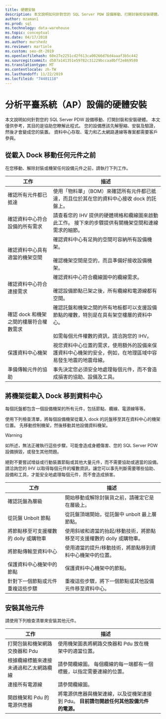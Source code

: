 ```yaml
---
title: 硬體安裝
description: 本文說明如何針對您的 SQL Server PDW 設備移動、打開封裝和安裝硬體。 本文僅供參考，其目的是協助您瞭解此程式。 您的設備應該先解壓縮、安裝及驗證，然後才會變成您的裝置。 資料中心存取、電力和乙太網路連線等專案都需要客戶參與。
author: mzaman1
ms.prod: sql
ms.technology: data-warehouse
ms.topic: conceptual
ms.date: 04/17/2018
ms.author: murshedz
ms.reviewer: martinle
ms.custom: seo-dt-2019
ms.openlocfilehash: 60e27e2251cd2f613ca00266d76d4aaaf3b5c442
ms.sourcegitcommit: d587a141351e59782c31229bccaa0bff2e869580
ms.translationtype: MT
ms.contentlocale: zh-TW
ms.lasthandoff: 11/22/2019
ms.locfileid: "74401118"
---
```

# <a name="hardware-installation-for-analytics-platform-system-aps-appliance"></a>分析平臺系統（AP）設備的硬體安裝
本文說明如何針對您的 SQL Server PDW 設備移動、打開封裝和安裝硬體。 本文僅供參考，其目的是協助您瞭解此程式。 您的設備應該先解壓縮、安裝及驗證，然後才會變成您的裝置。 資料中心存取、電力和乙太網路連線等專案都需要客戶參與。  
  
## <a name="BeforeMoving"></a>從載入 Dock 移動任何元件之前  
在您移動、解除封裝或機架任何設備元件之前，請執行下列工作。  
  
|工作|描述|  
|--------|---------------|  
|確認所有元件都已抵達|使用「物料單」（BOM）來確認所有元件都已抵達，而且位於其在您的資料中心接收 dock 的託盤上。|  
|確認資料中心符合設備的所有需求|請查看您的 IHV 提供的硬體規格和纜線圖來啟動此工作。 接下來的步驟提供有關機架空間和連線需求的細節。|  
|確認資料中心具有適當的機架空間|確認資料中心有足夠的空間可容納所有設備機架。<br /><br />確認機架空間是空的，而且準備好接收設備機架。|  
|確認資料中心符合連接需求|確認資料中心符合纜線圖中的纜線需求。<br /><br />確認設備節點已架之後，所有纜線和電源線都有空間。|  
|確認 dock 和機架之間的樓層符合權數需求|確認託盤和機架之間的所有地板都可以支援設備節點的權數，特別是在具有架空樓層的資料中心。<br /><br />如需每個元件權數的資訊，請洽詢您的 IHV。|  
|保護資料中心機架|視您資料中心位置的需求，使用額外的設備來保護資料中心機架的安全，例如，在地理區域中容易發生地震的地震母線。|  
|準備傳輸元件的協助|事先決定您必須安全地處理每個元件，而不會造成損害的協助、設備及工具。|  
  
## <a name="Moving"></a>將機架從載入 Dock 移到資料中心  
每個託盤都包含一個設備機架的所有元件，包括節點、纜線、電源線等等。  
  
使用下列檢查清單，將每個設備機架從載入 dock 的託盤移至其在資料中心的機架位置。 先移動控制機架，然後移動其他設備資料機架。  
  
> [!WARNING]  
> 如所述，無法正確執行這些步驟，可能會造成身體傷害、您的 SQL Server PDW 設備損毀，或發生其他問題。  
>   
> 絕對不要嘗試增益或行動裝置節點或其他大量元件，而不需要協助或適當的設備。 請洽詢您的 IHV 以取得每個元件的權數資訊，讓您可以事先判斷需要哪些協助、設備和工具，才能安全地處理每個元件，而不會造成損害。  
  
|工作|描述|  
|--------|---------------|  
|確認託盤為層級|開始移動或解除封裝貨之前，請確定它是在層級上。|  
|從託盤 Unbolt 節點|從託盤頂端開始，從託盤中 unbolt 最上層節點。|  
|將節點移至可支援權數的 dolly 或購物車|使用斜坡和適當的抬起/移動技術，將節點移至可支援權數的 dolly 或購物車。|  
|將節點傳輸至資料中心|使用適當的提升/移動技術，將節點移到資料中心機架中的位置。|  
|保護資料中心機架中的節點|保護資料中心機架中的節點。|  
|針對下一個節點或元件重複這些步驟|重複這些步驟，將下一個節點或其他設備元件移至資料中心。|  
  
## <a name="AfterMoving"></a>安裝其他元件  
請使用下列檢查清單來安裝其他元件。  
  
|工作|描述||  
|--------|---------------|-|  
|打開包裝和機架網路交換器和 Pdu|使用機架圖表將網路交換器和 Pdu 放在機架中的適當位置。||  
|根據纜線標籤來連接未通過和乙太網路纜線|請參閱纜線圖。 每個纜線的每一端都有一個標籤，以指定需要連線的位置。||  
|連接所有電源線|請參閱纜線圖。||  
|開啟機架和 Pdu 的電源供應器|將電源供應器與機架連線，以及從機架連接到 Pdu。 **目前請勿開啟任何其他設備元件的電源。**||  
  
<!-- MISSING LINKS ## See Also  
[Common Metadata Query Examples &#40;SQL Server PDW&#41;](../sqlpdw/common-metadata-query-examples-sql-server-pdw.md)  -->  
  
